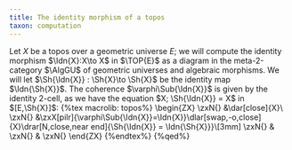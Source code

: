 ```yaml
---
title: The identity morphism of a topos
taxon: computation
---
```


Let $X$ be a topos over a geometric universe $E$; we will compute the identity morphism $\Idn{X}:X\to X$ in $\TOP{E}$ as a diagram in the meta-2-category $\AlgGU$ of geometric universes and algebraic morphisms. We will let $\Sh{\Idn{X}} : \Sh{X}\to \Sh{X}$ be the identity map $\Idn{\Sh{X}}$. The coherence $\varphi\Sub{\Idn{X}}$ is given by the identity 2-cell, as we have the equation $X; \Sh{\Idn{X}} = X$ in $[E,\Sh{X}]$:
{%tex macrolib: topos%}
\begin{ZX}
\zxN{} &\dar[close]{X}\\
\zxN{} &\zxX[pilr]{\varphi\Sub{\Idn{X}}=\Idn{X}}\dlar[swap,-o,close]{X}\drar[N,close,near end]{\Sh{\Idn{X}} = \Idn{\Sh{X}}}\\[3mm]
\zxN{} & \zxN{} & \zxN{}
\end{ZX}
{%endtex%}
{%qed%}
